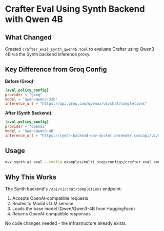 # Crafter Eval Using Synth Backend with Qwen 4B

## What Changed

Created `crafter_eval_synth_qwen4b.toml` to evaluate Crafter using Qwen3-4B via the Synth backend inference proxy.

## Key Difference from Groq Config

**Before (Groq):**
```toml
[eval.policy_config]
provider = "groq"
model = "qwen/qwen3-32b"
inference_url = "https://api.groq.com/openai/v1/chat/completions"
```

**After (Synth Backend):**
```toml
[eval.policy_config]
provider = "openai"
model = "Qwen/Qwen3-4B"
inference_url = "https://synth-backend-dev-docker.onrender.com/api/v1/chat/completions"
```

## Usage

```bash
uvx synth-ai eval --config examples/multi_step/configs/crafter_eval_synth_qwen4b.toml
```

## Why This Works

The Synth backend's `/api/v1/chat/completions` endpoint:
1. Accepts OpenAI-compatible requests
2. Routes to Modal vLLM service
3. Loads the base model (Qwen/Qwen3-4B from HuggingFace)
4. Returns OpenAI-compatible responses

No code changes needed - the infrastructure already exists.

